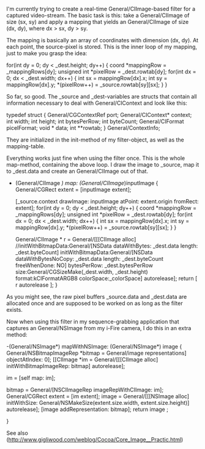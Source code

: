 I'm currently trying to create a real-time General/CIImage-based filter for a captured video-stream. The basic task is this: take a General/CIImage of size (sx, sy) and apply a mapping that yields an General/CIImage of size (dx, dy), where dx > sx, dy > sy.

The mapping is basically an array of coordinates with dimension (dx, dy). At each point, the source-pixel is stored. This is the inner loop of my mapping, just to make you grasp the idea:

    
  for(int dy = 0; dy < _dest.height; dy++) {
    coord *mappingRow = _mappingRows[dy];
    unsigned int *pixelRow = _dest.rowtab[dy];
    for(int dx = 0; dx < _dest.width; dx++) {
      int sx = mappingRow[dx].x;
      int sy = mappingRow[dx].y;
      *(pixelRow++) = _source.rowtab[sy][sx];
    }
  }


So far, so good. The _source and _dest-variables are structs that contain all information necessary to deal with General/CIContext and look like this:

    
typedef struct {
  General/CGContextRef port;
  General/CIContext* context;
  int width;
  int height;
  int bytesPerRow;
  int byteCount;
  General/CIFormat picelFormat;
  void * data;
  int **rowtab;
} General/ContextInfo; 


They are initialized in the init-method of my filter-object, as well as the mapping-table.

Everything works just fine when using the filter once. This is the whole map-method, containing the above loop. I draw the image to _source, map it to _dest.data and create an General/CIImage out of that.


    
- (General/CIImage *) map: (General/CIImage*)inputImage {
  General/CGRect extent = [inputImage extent];
  
  [_source.context drawImage: inputImage
	  atPoint: extent.origin
	  fromRect: extent];
  for(int dy = 0; dy < _dest.height; dy++) {
    coord *mappingRow = _mappingRows[dy];
    unsigned int *pixelRow = _dest.rowtab[dy];
    for(int dx = 0; dx < _dest.width; dx++) {
      int sx = mappingRow[dx].x;
      int sy = mappingRow[dx].y;
      *(pixelRow++) = _source.rowtab[sy][sx];
    }
  }

  General/CIImage * r = General/[[[CIImage alloc] 
		  //initWithBitmapData:General/[NSData dataWithBytes: _dest.data length: _dest.byteCount] 
          initWithBitmapData:General/[NSData dataWithBytesNoCopy: _dest.data length: _dest.byteCount freeWhenDone: NO] 
		  bytesPerRow: _dest.bytesPerRow 
		  size:General/CGSizeMake(_dest.width, _dest.height) 
		  format:kCIFormatARGB8
		  colorSpace:_colorSpace] autorelease];
  return [ r autorelease ];
}


As you might see, the raw pixel buffers _source.data and _dest.data are allocated once and are supposed to be worked on as long as the filter exists. 

Now when using this filter in my sequence-grabbing application that captures an General/NSImage from my i-Fire camera, I do this in an extra method:

    
-(General/NSImage*) mapWithNSImage: (General/NSImage*) image 
{	
  General/NSBitmapImageRep *bitmap = General/image representations] objectAtIndex: 0];
  [[CIImage *im = General/[[[CIImage alloc] initWithBitmapImageRep: bitmap] autorelease];

  im = [self map: im];

  bitmap = General/[NSCIImageRep imageRepWithCIImage: im];
  General/CGRect extent = [im extent];
  image = General/[[[NSImage alloc] initWithSize: General/NSMakeSize(extent.size.width, extent.size.height)] autorelease];
  [image addRepresentation: bitmap];
  return image ;
  
}


See also (http://www.gigliwood.com/weblog/Cocoa/Core_Image__Practic.html)